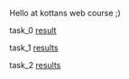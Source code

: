 Hello at kottans web course ;)

task_0 [result](https://github.com/kobzarslv/kottans_web_test/blob/master/task_0/git_course_screenshot.PNG)

task_1 [results](https://github.com/kobzarslv/kottans_web_test/tree/master/task_1)

task_2 [results](https://github.com/kobzarslv/kottans_web_test/tree/master/task_2)
